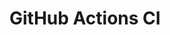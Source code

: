 # GitHub Actions CI

















































































































































































































































































































































































































































































































































































































































































































































































































































































































































































































































































































































































































































































































































































































































































































































































































































































































































































































































































































































































































































































































































































































































































































































































































































































































































































